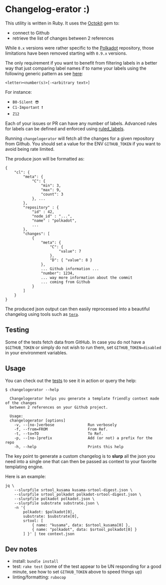 # Changelog-erator :)

This utility is written in Ruby. It uses the [Octokit](https://github.com/octokit) gem to:
- connect to Github
- retrieve the list of changes between 2 references

While `0.x` versions were rather specific to the [Polkadot](https://github.com/paritytech/polkadot) repository, those limitations have been removed starting with `0.9.x` versions.

The only requirement if you want to benefit from filtering labels in a better way that just comparing label names if to name your labels using the following generic pattern as see [here](https://github.com/paritytech/polkadot/labels):

`<letter><number(s)>[-<arbitrary text>]`

For instance:

- `B0-Silent 😎`
- `C1-Important ❗️`
- `Z12`

Each of your issues or PR can have any number of labels. Advanced rules for labels can be defined and enforced using [ruled_labels](https://github.com/chevdor/ruled_labels).

Running `changelogerator` will fetch all the changes for a given repository from Github. You should set a value for the ENV `GITHUB_TOKEN` if you want to avoid being rate limited.

The produce json will be formatted as:
```
{
    "cl": {
        "meta": {
            "C": {
                "min": 3,
                "max": 9,
                "count": 3
            }, ...
        },
        "repository" : {
            "id" : 42,
            "node_id" : "...",
            "name" : "polkadot",
            ...
        },
        "changes": [
            {
                "meta": {
                    "C": {
                        "value": 7
                    },
                    "D": { "value": 8 }
                },
                ... Github information ...
                "number": 1234,
                ... way more information about the commit
                ... coming from Github
            }
        ]
    }
}
```

The produced json output can then easily reprocessed into a beautiful changelog using tools such as [`tera`](https://github.com/chevdor/tera-cli).

## Testing

Some of the tests fetch data from GitHub. In case you do not have a
`$GITHUB_TOKEN` or simply do not wish to run them, set `GITHUB_TOKEN=disabled`
in your environment variables.

## Usage

You can check out the [tests](./test) to see it in action or query the help:

```
$ changelogerator --help

  Changelogerator helps you generate a template friendly context made of the changes
  between 2 references on your Github project.

  Usage:
  changelogerator [options]
    -v, --[no-]verbose               Run verbosely
    -f, --from=FROM                  From Ref.
    -t, --to=TO                      To Ref.
    -p, --[no-]prefix                Add (or not) a prefix for the repo
    -h, --help                       Prints this help
```

The key point to generate a custom changelog is to **slurp** all the json you need into a single one that can then be passed as context to your favorite templating engine.

Here is an example:

```
jq \
    --slurpfile srtool_kusama kusama-srtool-digest.json \
    --slurpfile srtool_polkadot polkadot-srtool-digest.json \
    --slurpfile polkadot polkadot.json \
    --slurpfile substrate substrate.json \
    -n '{
        polkadot: $polkadot[0],
        substrate: $substrate[0],
        srtool: [
            { name: "kusama", data: $srtool_kusama[0] },
            { name: "polkadot", data: $srtool_polkadot[0] }
        ] }' | tee context.json
```

## Dev notes

- install: `bundle install`
- test: `rake test` (some of the test appear to be UN responding for a good minute, see how to set `GITHUB_TOKEN` above to speed things up)
- linting/formatting: `rubocop`
